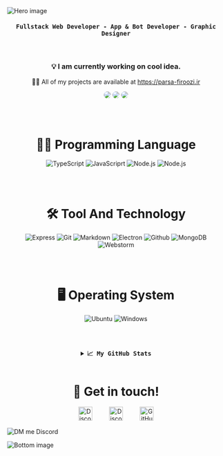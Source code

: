 <img src="https://cdn.discordapp.com/attachments/776425421968244768/881109192331624448/hero-svg.png" alt="Hero image">

<p align="center">
    <h4 align="center"><samp> Fullstack Web Developer - App & Bot Developer - Graphic Designer </samp></h4>
</p>

<br>

<h3 align="center">
    💡 I am currently working on cool idea.
</h3>

<p align="center"> 
    👨‍💻 All of my projects are available at <a href="https://parsa-firoozi.ir" target="_follow" title="parsa firoozi">https://parsa-firoozi.ir</a>
</p>

<p align="center">
    <a><img src="https://img.shields.io/badge/Instagram-E4405F?style=for-the-badge&logo=instagram&logoColor=white" style="border-radius:15px"></a>
    <a><img src="https://img.shields.io/badge/Discord-7289DA?style=for-the-badge&logo=discord&logoColor=white" style="border-radius:15px"></a>
    <a><img src="https://img.shields.io/badge/Gmail-D14836?style=for-the-badge&logo=gmail&logoColor=white" style="border-radius:15px"></a>
</p>

<br><br>

<h1 align="center">👨‍💻 Programming Language</h1>

<div align="center">
    <img src="https://img.shields.io/badge/typesciprt%20-%23323330.svg?style=for-the-badge&logo=typescript" alt="TypeScript" />
    <img src="https://img.shields.io/badge/javascript%20-%23323330.svg?&style=for-the-badge&logo=javascript" alt="JavaScriprt"/>
    <img src="https://img.shields.io/badge/node.js%20-%23323330.svg?&style=for-the-badge&logo=node.js" alt="Node.js" />
    <img src="https://img.shields.io/badge/react%20-%23323330.svg?&style=for-the-badge&logo=react" alt="Node.js" />
</div>

<br><br>

<h1 align="center">🛠️ Tool And Technology</h1>

<div align="center">
    <img src="https://img.shields.io/badge/Express.js%20-%23323330.svg?style=for-the-badge&logo=express&logoColor=black" alt="Express" />
    <img src="https://img.shields.io/badge/git%20-%23323330.svg?style=for-the-badge&logo=git" alt="Git" />
     <img src="https://img.shields.io/badge/markdown%20-%23323330.svg?style=for-the-badge&logo=markdown" alt="Markdown" />
    <img src="https://img.shields.io/badge/Electron.js%20-%23323330.svg?style=for-the-badge&logo=electron" alt="Electron" />
    <img src="https://img.shields.io/badge/github%20-%23323330.svg?&style=for-the-badge&logo=github" alt="Github"/>
    <img src="https://img.shields.io/badge/MongoDB%20-%23323330.svg?&style=for-the-badge&logo=mongodb" alt="MongoDB"/>
    <img src="https://img.shields.io/badge/Webstorm%20-%23323330.svg?&style=for-the-badge&logo=webstorm" alt="Webstorm"/>
</div>

<br><br>

<h1 align="center">🖥 Operating System</h1>

<p align="center">
  <img src="https://img.shields.io/badge/Ubuntu%20-%23323330.svg?style=for-the-badge&logo=ubuntu&logoColor=orange" alt="Ubuntu" />
  <img src="https://img.shields.io/badge/Windows%20-%23323330.svg?style=for-the-badge&logo=windows&logoColor=blue" alt="Windows" />
</p>

<br><br>

<details align="center">
  <summary align="center"><b align="center"><samp align="center">📈 My GitHub Stats</samp></b></summary>
<br>

<div align="center">
  <img align="center" src="https://github-readme-stats.vercel.app/api/top-langs/?username=im-parsa&theme=dark&hide_border=true&stroke=f53b3b"  alt=""/>
</div>

<br>

<div align="center">
  <img align="center" src="https://github-readme-stats.vercel.app/api?username=im-parsa&show_icons=true&count_private=true&include_all_commits=true&theme=dark&hide_border=true&stroke=f53b3b"  alt=""/>
</div>

<br>

<div align="center">
  <img align="center" src="https://github-readme-streak-stats.herokuapp.com/?user=im-parsa&theme=dark&hide_border=true&stroke=f53b3b"  alt=""/>
</div>

  <br>

  <div align="center">
    <img align="center" src="https://activity-graph.herokuapp.com/graph?username=im-parsa&bg_color=0D1117&color=eca15b&line=eca15b&point=FFFFFF&hide_border=true"  alt=""/>     </a>
  </div>

</details>

<br>

<h1 align="center">🤝 Get in touch!</h1>

<p align="center">
    <a href="https://instagram.com/hello_im_parsa" target="_blank"><img alt="Discord" title="Discord" height="32" width="32" src="https://image.flaticon.com/icons/svg/174/174855.svg"></a>&nbsp;&nbsp;&nbsp;&nbsp;&nbsp;&nbsp;&nbsp;&nbsp;&nbsp;
    <a href="https://discord.com/users/488958506280550402" target="_blank"><img alt="Discord" title="Discord" height="32" width="32" src="https://raw.githubusercontent.com/peterthehan/peterthehan/master/assets/discord.svg"></a>&nbsp;&nbsp;&nbsp;&nbsp;&nbsp;&nbsp;&nbsp;&nbsp;&nbsp;
    <a href="https://github.com/im-parsa"><img alt="GitHub" title="GitHub" height="32" width="32" src="https://raw.githubusercontent.com/peterthehan/peterthehan/master/assets/github.svg"></a>
</p>

![DM me Discord](https://discord.c99.nl/widget/theme-1/488958506280550402.png)

<img src="https://cdn.discordapp.com/attachments/776425421968244768/881109188670001182/bottom-svg.png" alt="Bottom image">
